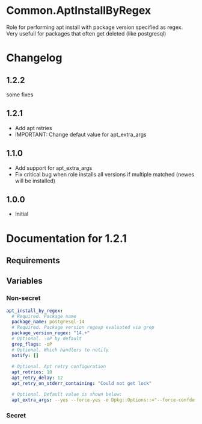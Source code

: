 # Common.AptInstallByRegex

Role for performing apt install with package version specified as regex. Very usefull for packages that often get deleted (like postgresql)

# Changelog

## 1.2.2
some fixes

## 1.2.1

- Add apt retries
- IMPORTANT: Change defaut value for apt_extra_args

## 1.1.0

- Add support for apt_extra_args
- Fix critical bug when role installs all versions if multiple matched (newes will be installed)

## 1.0.0

- Initial

# Documentation for 1.2.1

## Requirements

## Variables

### Non-secret

```yaml
apt_install_by_regex:
  # Required. Package name
  package_name: postgresql-14
  # Required. Package version regexp evaluated via grep
  package_version_regex: "14.+"
  # Optional. -oP by default
  grep_flags: -oP
  # Optional. Which handlers to notify
  notify: []
  
  # Optional. Apt retry configuration
  apt_retries: 10
  apt_retry_delay: 12
  apt_retry_on_stderr_containing: "Could not get lock"

  # Optional. Default value is shown below:
  apt_extra_args: --yes --force-yes -o Dpkg::Options::="--force-confdef" -o Dpkg::Options::="--force-confold"

```  

### Secret

```yaml

```